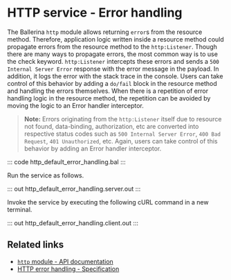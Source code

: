 # HTTP service - Error handling

The Ballerina `http` module allows returning `error`s from the resource method. Therefore, application logic written inside a resource method could propagate errors from the resource method to the `http:Listener`. Though there are many ways to propagate errors, the most common way is to use the check keyword. `http:Listener` intercepts these errors and sends a `500 Internal Server Error` response with the error message in the payload. In addition, it logs the error with the stack trace in the console. Users can take control of this behavior by adding a `do/fail` block in the resource method and handling the errors themselves. When there is a repetition of error handling logic in the resource method, the repetition can be avoided by moving the logic to an Error handler interceptor.

>**Note:** Errors originating from the `http:Listener` itself due to resource not found, data-binding, authorization, etc are converted into respective status codes such as `500 Internal Server Error`, `400 Bad Request`, `401 Unauthorized`, etc. Again, users can take control of this behavior by adding an Error handler interceptor.

::: code http_default_error_handling.bal :::

Run the service as follows.

::: out http_default_error_handling.server.out :::

Invoke the service by executing the following cURL command in a new terminal.

::: out http_default_error_handling.client.out :::

## Related links
- [`http` module - API documentation](https://lib.ballerina.io/ballerina/http/latest/)
- [HTTP error handling - Specification](/spec/http/#82-error-handling)
